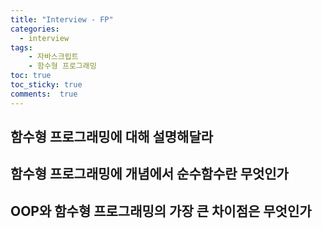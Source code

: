 ```yaml
---
title: "Interview - FP"
categories: 
  - interview
tags: 
    - 자바스크립트
    - 함수형 프로그래밍
toc: true
toc_sticky: true
comments:  true
---
```



## 함수형 프로그래밍에 대해 설명해달라

## 함수형 프로그래밍에 개념에서 순수함수란 무엇인가

## OOP와 함수형 프로그래밍의 가장 큰 차이점은 무엇인가